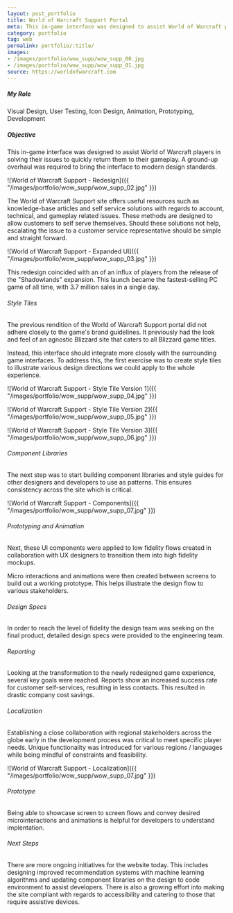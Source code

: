 ```yaml
---
layout: post_portfolio
title: World of Warcraft Support Portal
meta: This in-game interface was designed to assist World of Warcraft players in solving their issues to quickly return them to their gameplay. A ground-up overhaul was required to bring the interface to modern design standards.
category: portfolio
tag: web
permalink: portfolio/:title/
images: 
- /images/portfolio/wow_supp/wow_supp_00.jpg
- /images/portfolio/wow_supp/wow_supp_01.jpg
source: https://worldofwarcraft.com
---
```


##### My Role

Visual Design, User Testing, Icon Design, Animation, Prototyping, Development

##### Objective

This in-game interface was designed to assist World of Warcraft players in solving their issues to quickly return them to their gameplay. A ground-up overhaul was required to bring the interface to modern design standards. 

![World of Warcraft Support - Redesign]({{ "/images/portfolio/wow_supp/wow_supp_02.jpg" }})

The World of Warcraft Support site offers useful resources such as knowledge-base articles and self service solutions with regards to account, technical, and gameplay related issues. These methods are designed to allow customers to self serve themselves. Should these solutions not help, escalating the issue to a customer service representative should be simple and straight forward. 

![World of Warcraft Support - Expanded UI]({{ "/images/portfolio/wow_supp/wow_supp_03.jpg" }})

This redesign coincided with an of an influx of players from the release of the "Shadowlands" expansion. This launch became the fastest-selling PC game of all time, with 3.7 million sales in a single day.

###### Style Tiles

The previous rendition of the World of Warcraft Support portal did not adhere closely to the game's brand guidelines. It previously had the look and feel of an agnostic Blizzard site that caters to all Blizzard game titles. 

Instead, this interface should integrate more closely with the surrounding game interfaces. To address this, the first exercise was to create style tiles to illustrate various design directions we could apply to the whole experience. 

![World of Warcraft Support - Style Tile Version 1]({{ "/images/portfolio/wow_supp/wow_supp_04.jpg" }})

![World of Warcraft Support - Style Tile Version 2]({{ "/images/portfolio/wow_supp/wow_supp_05.jpg" }})

![World of Warcraft Support - Style Tile Version 3]({{ "/images/portfolio/wow_supp/wow_supp_06.jpg" }})

###### Component Libraries

The next step was to start building component libraries and style guides for other designers and developers to use as patterns. This ensures consistency across the site which is critical.

![World of Warcraft Support - Components]({{ "/images/portfolio/wow_supp/wow_supp_07.jpg" }})

###### Prototyping and Animation

Next, these UI components were applied to low fidelity flows created in collaboration with UX designers to transition them into high fidelity mockups.

Micro interactions and animations were then created between screens to build out a working prototype. This helps illustrate the design flow to various stakeholders.

###### Design Specs

In order to reach the level of fidelity the design team was seeking on the final product, detailed design specs were provided to the engineering team. 

###### Reporting

Looking at the transformation to the newly redesigned game experience, several key goals were reached. Reports show an increased success rate for customer self-services, resulting in less contacts. This resulted in drastic company cost savings.

###### Localization

Establishing a close collaboration with regional stakeholders across the globe early in the development process was critical to meet specific player needs. Unique functionality was introduced for various regions / languages while being mindful of constraints and feasibility.

![World of Warcraft Support - Localization]({{ "/images/portfolio/wow_supp/wow_supp_07.jpg" }})

###### Prototype

Being able to showcase screen to screen flows and convey desired microinteractions and animations is helpful for developers to understand implentation.

###### Next Steps

There are more ongoing initiatives for the website today. This includes designing improved recommendation systems with machine learning algorithms and updating component libraries on the design to code environment to assist developers. There is also a growing effort into making the site compliant with regards to accessibility and catering to those that require assistive devices.